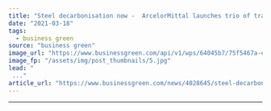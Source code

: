 ```yaml
---
title: "Steel decarbonisation now -  ArcelorMittal launches trio of trailblazing initiatives"
date: "2021-03-18"
tags: 
  - business green
source: "business green"
image_url: "https://www.businessgreen.com/api/v1/wps/64045b7/75f5467a-e0d9-4429-a36b-b20130511225/2/iStock-1069526610-185x114.jpg"
image_fp: "/assets/img/post_thumbnails/5.jpg"
lead: "
 ..."
article_url: "https://www.businessgreen.com/news/4028645/steel-decarbonisation-arcelormittal-launches-trio-trailblazing-initiatives"
---
```


---
